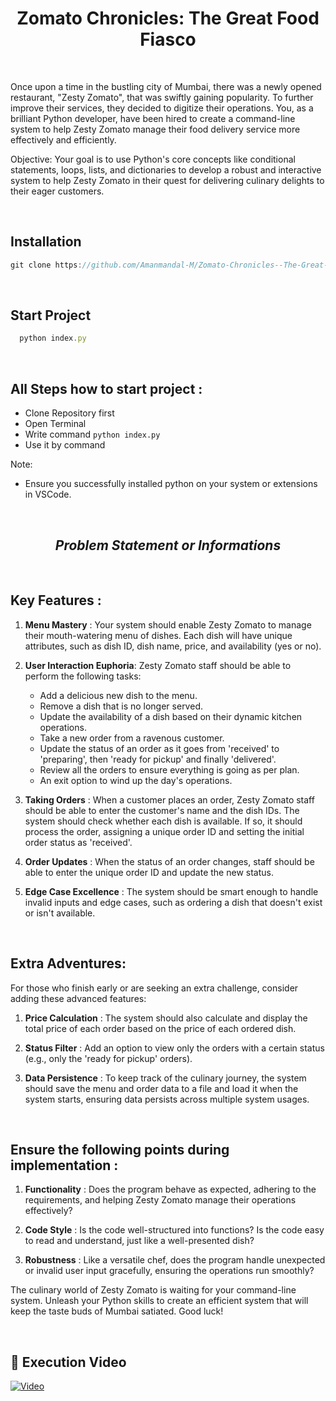 <h1 align="center">Zomato Chronicles: The Great Food Fiasco</h1>

<br>

Once upon a time in the bustling city of Mumbai, there was a newly opened restaurant, "Zesty Zomato", that was swiftly gaining popularity. To further improve their services, they decided to digitize their operations. You, as a brilliant Python developer, have been hired to create a command-line system to help Zesty Zomato manage their food delivery service more effectively and efficiently.

Objective: Your goal is to use Python's core concepts like conditional statements, loops, lists, and dictionaries to develop a robust and interactive system to help Zesty Zomato in their quest for delivering culinary delights to their eager customers.

<br>

## Installation 

```js
git clone https://github.com/Amanmandal-M/Zomato-Chronicles--The-Great-Food-Fiasco-System.git
```

<br>

## Start Project

```js
  python index.py
```

<br>

## All Steps how to start project :

- Clone Repository first
- Open Terminal
- Write command `python index.py`
- Use it by command

Note: 

 - Ensure you successfully installed python on your system or extensions in VSCode.

<br>

<i><strong><h2 align="center">Problem Statement or Informations</h2></strong></i>

<br>

## **Key Features** :

1. **Menu Mastery** : Your system should enable Zesty Zomato to manage their mouth-watering menu of dishes. Each dish will have unique attributes, such as dish ID, dish name, price, and availability (yes or no).

2. **User Interaction Euphoria**: Zesty Zomato staff should be able to perform the following tasks:

    - Add a delicious new dish to the menu.
    - Remove a dish that is no longer served.
    - Update the availability of a dish based on their dynamic kitchen operations.
    - Take a new order from a ravenous customer.
    - Update the status of an order as it goes from 'received' to 'preparing', then 'ready for pickup' and finally 'delivered'.
    - Review all the orders to ensure everything is going as per plan.
    - An exit option to wind up the day's operations.

3. **Taking Orders** : When a customer places an order, Zesty Zomato staff should be able to enter the customer's name and the dish IDs. The system should check whether each dish is available. If so, it should process the order, assigning a unique order ID and setting the initial order status as 'received'.

4. **Order Updates** : When the status of an order changes, staff should be able to enter the unique order ID and update the new status.

5. **Edge Case Excellence** : The system should be smart enough to handle invalid inputs and edge cases, such as ordering a dish that doesn't exist or isn't available.

<br>

## **Extra Adventures**:

For those who finish early or are seeking an extra challenge, consider adding these advanced features:

1. **Price Calculation** : The system should also calculate and display the total price of each order based on the price of each ordered dish.

2. **Status Filter** : Add an option to view only the orders with a certain status (e.g., only the 'ready for pickup' orders).

3. **Data Persistence** : To keep track of the culinary journey, the system should save the menu and order data to a file and load it when the system starts, ensuring data persists across multiple system usages.

<br>

## Ensure the following points during implementation :

1. **Functionality** : Does the program behave as expected, adhering to the requirements, and helping Zesty Zomato manage their operations effectively?

2. **Code Style** : Is the code well-structured into functions? Is the code easy to read and understand, just like a well-presented dish?

3. **Robustness** : Like a versatile chef, does the program handle unexpected or invalid user input gracefully, ensuring the operations run smoothly?

The culinary world of Zesty Zomato is waiting for your command-line system. Unleash your Python skills to create an efficient system that will keep the taste buds of Mumbai satiated. Good luck!

<br>

## :small_blue_diamond: Execution Video

[![Video](https://drive.google.com/file/d/173qlCyzbuowsWynEZnK6gmQrBVpasm8l/view)](https://drive.google.com/file/d/173qlCyzbuowsWynEZnK6gmQrBVpasm8l/view)